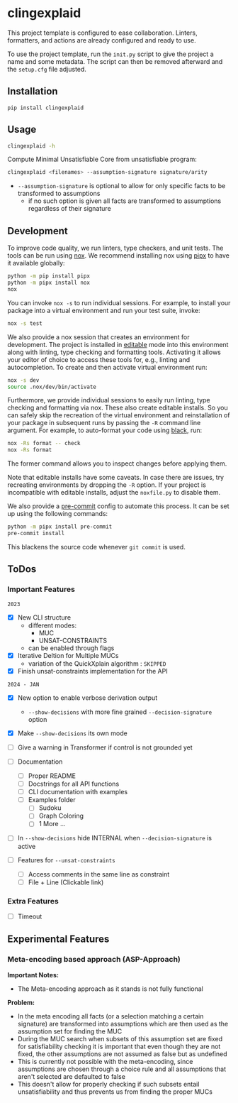 # clingexplaid

This project template is configured to ease collaboration. Linters, formatters,
and actions are already configured and ready to use.

To use the project template, run the `init.py` script to give the project a
name and some metadata. The script can then be removed afterward and the
`setup.cfg` file adjusted.

## Installation

```shell
pip install clingexplaid
```

## Usage

```bash
clingexplaid -h
```

Compute Minimal Unsatisfiable Core from unsatisfiable program:

```bash
clingexplaid <filenames> --assumption-signature signature/arity
```

+ `--assumption-signature` is optional to allow for only specific facts to be transformed to assumptions
	+ if no such option is given all facts are transformed to assumptions regardless of their signature

## Development

To improve code quality, we run linters, type checkers, and unit tests. The
tools can be run using [nox]. We recommend installing nox using [pipx] to have
it available globally:

```bash
python -m pip install pipx
python -m pipx install nox
nox
```

You can invoke `nox -s` to run individual sessions. For example, to install
your package into a virtual environment and run your test suite, invoke:

```bash
nox -s test
```

We also provide a nox session that creates an environment for development. The
project is installed in [editable] mode into this environment along with
linting, type checking and formatting tools. Activating it allows your editor
of choice to access these tools for, e.g., linting and autocompletion. To
create and then activate virtual environment run:

```bash
nox -s dev
source .nox/dev/bin/activate
```

Furthermore, we provide individual sessions to easily run linting, type
checking and formatting via nox. These also create editable installs. So you
can safely skip the recreation of the virtual environment and reinstallation of
your package in subsequent runs by passing the `-R` command line argument. For
example, to auto-format your code using [black], run:

```bash
nox -Rs format -- check
nox -Rs format
```

The former command allows you to inspect changes before applying them.

Note that editable installs have some caveats. In case there are issues, try
recreating environments by dropping the `-R` option. If your project is
incompatible with editable installs, adjust the `noxfile.py` to disable them.

We also provide a [pre-commit][pre] config to automate this process. It can be
set up using the following commands:

```bash
python -m pipx install pre-commit
pre-commit install
```

This blackens the source code whenever `git commit` is used.

## ToDos

### Important Features

`2023`

+ [x] New CLI structure
  + different modes:
    + MUC
    + UNSAT-CONSTRAINTS
  + can be enabled through flags
+ [x] Iterative Deltion for Multiple MUCs
  + variation of the QuickXplain algorithm : `SKIPPED`
+ [x] Finish unsat-constraints implementation for the API
  
`2024 - JAN`

+ [x] New option to enable verbose derivation output
  + `--show-decisions` with more fine grained `--decision-signature` option
+ [x] Make `--show-decisions` its own mode
+ [ ] Give a warning in Transformer if control is not grounded yet
+ [ ] Documentation
  + [ ] Proper README
  + [ ] Docstrings for all API functions
  + [ ] CLI documentation with examples
  + [ ] Examples folder
    + [ ] Sudoku
    + [ ] Graph Coloring
    + [ ] 1 More ...

+ [ ] In `--show-decisions` hide INTERNAL when `--decision-signature` is active

+ [ ] Features for `--unsat-constraints`
	+ [ ] Access comments in the same line as constraint
	+ [ ] File + Line (Clickable link)
	
### Extra Features
+ [ ] Timeout

## Experimental Features

### Meta-encoding based approach (ASP-Approach)

<!--

Using the `--muc-method` or `-m` option the approach for finding the MUCs can 
be switched from the iterative deletion algorithm to the meta encoding based 
approach.

+ `-m 1` [default] Iterative deletion approach
+ `-m 2` Meta-encoding approach

-->

**Important Notes:**

+ The Meta-encoding approach as it stands is not fully functional

**Problem:**
  + In the meta encoding all facts (or a selection matching a certain signature) are
    transformed into assumptions which are then used as the assumption set for finding
    the MUC
  + During the MUC search when subsets of this assumption set are fixed for satisfiability
    checking it is important that even though they are not fixed, the other assumptions
    are not assumed as false but as undefined
  + This is currently not possible with the meta-encoding, since assumptions are chosen
    through a choice rule and all assumptions that aren't selected are defaulted to false
  + This doesn't allow for properly checking if such subsets entail unsatisfiability and 
    thus prevents us from finding the proper MUCs

[doc]: https://potassco.org/clingo/python-api/current/
[nox]: https://nox.thea.codes/en/stable/index.html
[pipx]: https://pypa.github.io/pipx/
[pre]: https://pre-commit.com/
[black]: https://black.readthedocs.io/en/stable/
[editable]: https://setuptools.pypa.io/en/latest/userguide/development_mode.html
